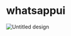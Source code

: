 # whatsappui

![Untitled design](https://github.com/HassaanAhmed60211/fluttercourse/assets/106430586/7cd9362e-efcb-4731-9751-d75cd2ae920f)


